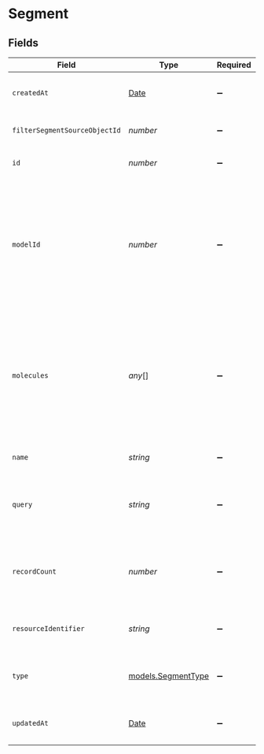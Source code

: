 # Segment


## Fields

| Field                                                                                                                                            | Type                                                                                                                                             | Required                                                                                                                                         | Description                                                                                                                                      | Example                                                                                                                                          |
| ------------------------------------------------------------------------------------------------------------------------------------------------ | ------------------------------------------------------------------------------------------------------------------------------------------------ | ------------------------------------------------------------------------------------------------------------------------------------------------ | ------------------------------------------------------------------------------------------------------------------------------------------------ | ------------------------------------------------------------------------------------------------------------------------------------------------ |
| `createdAt`                                                                                                                                      | [Date](https://developer.mozilla.org/en-US/docs/Web/JavaScript/Reference/Global_Objects/Date)                                                    | :heavy_minus_sign:                                                                                                                               | When this segment was created.                                                                                                                   | 2021-10-20T02:43:07.120Z                                                                                                                         |
| `filterSegmentSourceObjectId`                                                                                                                    | *number*                                                                                                                                         | :heavy_minus_sign:                                                                                                                               | The source object id for this model.                                                                                                             | 32                                                                                                                                               |
| `id`                                                                                                                                             | *number*                                                                                                                                         | :heavy_minus_sign:                                                                                                                               | The id of this segment.                                                                                                                          | 18                                                                                                                                               |
| `modelId`                                                                                                                                        | *number*                                                                                                                                         | :heavy_minus_sign:                                                                                                                               | The id of the model that this filter segment is related to (either directly from legacy segments or indirectly via the entity)                   | 9                                                                                                                                                |
| `molecules`                                                                                                                                      | *any*[]                                                                                                                                          | :heavy_minus_sign:                                                                                                                               | A list of Atomic Molecules, Related Segment Molecules, Relationship Molecules, Molecule Groups and at most one Operation Molecule.               |                                                                                                                                                  |
| `name`                                                                                                                                           | *string*                                                                                                                                         | :heavy_minus_sign:                                                                                                                               | The name of this segment.                                                                                                                        | priority accounts                                                                                                                                |
| `query`                                                                                                                                          | *string*                                                                                                                                         | :heavy_minus_sign:                                                                                                                               | The SQL query associated with this segment.                                                                                                      | SELECT * FROM (<br/>  SELECT 1 AS id, 'Planet Express'::text AS company_name<br/>) AS census_1d19740e93f711b22efaea201fcf3f8f<br/>WHERE ("id" IS NOT NULL )<br/> |
| `recordCount`                                                                                                                                    | *number*                                                                                                                                         | :heavy_minus_sign:                                                                                                                               | The cached size of the segment at that particular moment in time.                                                                                | 12540                                                                                                                                            |
| `resourceIdentifier`                                                                                                                             | *string*                                                                                                                                         | :heavy_minus_sign:                                                                                                                               | The unique identifier for this filter segment.                                                                                                   | segment:priority-accounts                                                                                                                        |
| `type`                                                                                                                                           | [models.SegmentType](../../models/shared/segmenttype.md)                                                                                         | :heavy_minus_sign:                                                                                                                               | The type of this source object, will always be `segment`.                                                                                        | segment                                                                                                                                          |
| `updatedAt`                                                                                                                                      | [Date](https://developer.mozilla.org/en-US/docs/Web/JavaScript/Reference/Global_Objects/Date)                                                    | :heavy_minus_sign:                                                                                                                               | When this segment was last updated.                                                                                                              | 2021-10-20T02:50:35.477Z                                                                                                                         |